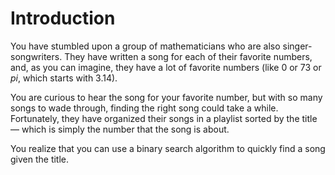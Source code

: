 # Introduction

You have stumbled upon a group of mathematicians who are also singer-songwriters.
They have written a song for each of their favorite numbers, and, as you can imagine, they have a lot of favorite numbers (like 0 or 73 or _pi_, which starts with 3.14).

You are curious to hear the song for your favorite number, but with so many songs to wade through, finding the right song could take a while.
Fortunately, they have organized their songs in a playlist sorted by the title — which is simply the number that the song is about.

You realize that you can use a binary search algorithm to quickly find a song given the title.
